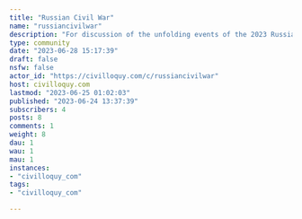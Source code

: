 ```yaml
---
title: "Russian Civil War" 
name: "russiancivilwar"
description: "For discussion of the unfolding events of the 2023 Russian Civil War between the Russian government and PMC Wagner Group.Discussion of how it affects the Russian invasion of Ukraine is acceptable as well.Unconfirmed speculation should clearly be stated as such."
type: community
date: "2023-06-28 15:17:39"
draft: false
nsfw: false
actor_id: "https://civilloquy.com/c/russiancivilwar"
host: civilloquy.com
lastmod: "2023-06-25 01:02:03"
published: "2023-06-24 13:37:39"
subscribers: 4
posts: 8
comments: 1
weight: 8
dau: 1
wau: 1
mau: 1
instances:
- "civilloquy_com"
tags: 
- "civilloquy_com"

---
```

